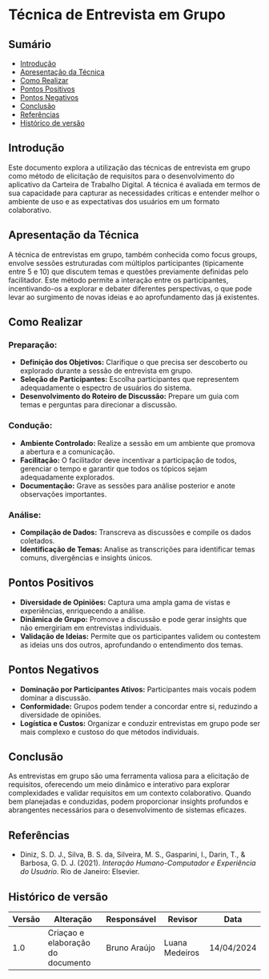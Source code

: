 # Técnica de Entrevista em Grupo

## Sumário
- [Introdução](#Introdução)
- [Apresentação da Técnica](#Apresentação-da-Técnica)
- [Como Realizar](#Como-Realizar)
- [Pontos Positivos](#Pontos-Positivos)
- [Pontos Negativos](#Pontos-Negativos)
- [Conclusão](#Conclusão)
- [Referências](#Referências)
- [Histórico de versão](#Histórico-de-versão)

## Introdução
Este documento explora a utilização das técnicas de entrevista em grupo como método de elicitação de requisitos para o desenvolvimento do aplicativo da Carteira de Trabalho Digital. A técnica é avaliada em termos de sua capacidade para capturar as necessidades críticas e entender melhor o ambiente de uso e as expectativas dos usuários em um formato colaborativo.

## Apresentação da Técnica
A técnica de entrevistas em grupo, também conhecida como focus groups, envolve sessões estruturadas com múltiplos participantes (tipicamente entre 5 e 10) que discutem temas e questões previamente definidas pelo facilitador. Este método permite a interação entre os participantes, incentivando-os a explorar e debater diferentes perspectivas, o que pode levar ao surgimento de novas ideias e ao aprofundamento das já existentes.

## Como Realizar
### Preparação:
- **Definição dos Objetivos:** Clarifique o que precisa ser descoberto ou explorado durante a sessão de entrevista em grupo.
- **Seleção de Participantes:** Escolha participantes que representem adequadamente o espectro de usuários do sistema.
- **Desenvolvimento do Roteiro de Discussão:** Prepare um guia com temas e perguntas para direcionar a discussão.

### Condução:
- **Ambiente Controlado:** Realize a sessão em um ambiente que promova a abertura e a comunicação.
- **Facilitação:** O facilitador deve incentivar a participação de todos, gerenciar o tempo e garantir que todos os tópicos sejam adequadamente explorados.
- **Documentação:** Grave as sessões para análise posterior e anote observações importantes.

### Análise:
- **Compilação de Dados:** Transcreva as discussões e compile os dados coletados.
- **Identificação de Temas:** Analise as transcrições para identificar temas comuns, divergências e insights únicos.

## Pontos Positivos
- **Diversidade de Opiniões:** Captura uma ampla gama de vistas e experiências, enriquecendo a análise.
- **Dinâmica de Grupo:** Promove a discussão e pode gerar insights que não emergiriam em entrevistas individuais.
- **Validação de Ideias:** Permite que os participantes validem ou contestem as ideias uns dos outros, aprofundando o entendimento dos temas.

## Pontos Negativos
- **Dominação por Participantes Ativos:** Participantes mais vocais podem dominar a discussão.
- **Conformidade:** Grupos podem tender a concordar entre si, reduzindo a diversidade de opiniões.
- **Logística e Custos:** Organizar e conduzir entrevistas em grupo pode ser mais complexo e custoso do que métodos individuais.

## Conclusão
As entrevistas em grupo são uma ferramenta valiosa para a elicitação de requisitos, oferecendo um meio dinâmico e interativo para explorar complexidades e validar requisitos em um contexto colaborativo. Quando bem planejadas e conduzidas, podem proporcionar insights profundos e abrangentes necessários para o desenvolvimento de sistemas eficazes.

## Referências
- Diniz, S. D. J., Silva, B. S. da, Silveira, M. S., Gasparini, I., Darin, T., & Barbosa, G. D. J. (2021). *Interação Humano-Computador e Experiência do Usuário*. Rio de Janeiro: Elsevier.

## Histórico de versão

| Versão | Alteração | Responsável | Revisor | Data |
| - | - | - | - | - |
| 1.0 | Criaçao e elaboração do documento |Bruno Araújo | Luana Medeiros | 14/04/2024 |
